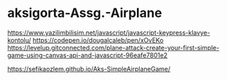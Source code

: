 # aksigorta-Assg.-Airplane
https://www.yazilimbilisim.net/javascript/javascript-keypress-klavye-kontolu/
https://codepen.io/dougalcaleb/pen/xOvEKo
https://levelup.gitconnected.com/plane-attack-create-your-first-simple-game-using-canvas-api-and-javascript-96eafe7801e2

https://sefikaozlem.github.io/Aks-SimpleAirplaneGame/
